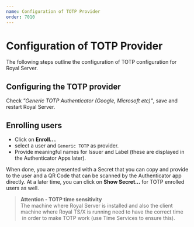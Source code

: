 ```yaml
---
name: Configuration of TOTP Provider
order: 7010
---
```


# Configuration of TOTP Provider

The following steps outline the configuration of TOTP configuration for Royal Server.

## Configuring the TOTP provider

Check _"Generic TOTP Authenticator (Google, Microsoft etc)"_, save and restart Royal Server.

## Enrolling users

- Click on **Enroll...**.
- select a user and `Generic TOTP` as provider.
- Provide meaningful names for Issuer and Label (these are displayed in the Authenticator Apps later).

When done, you are presented with a Secret that you can copy and provide to the user and a QR Code that can be scanned by the Authenticator app directly. At a later time, you can click on **Show Secret...** for TOTP enrolled users as well.

> **Attention - TOTP time sensitivity**  
> The machine where Royal Server is installed and also the client machine where Royal TS/X is running need to have the correct time  in order to make TOTP work (use Time Services to ensure this).
